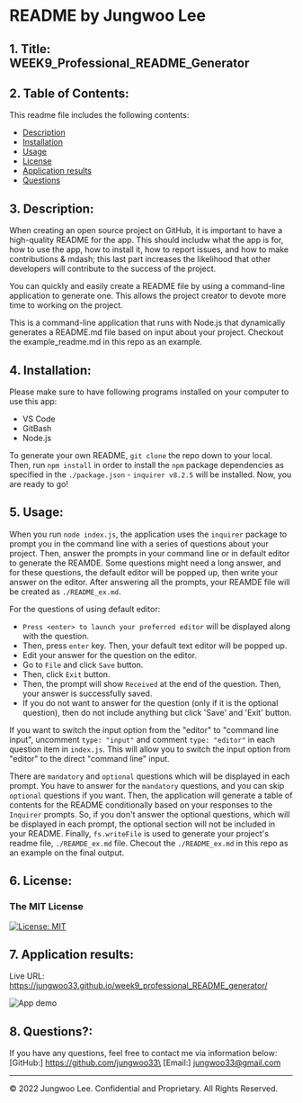 # README by Jungwoo Lee
## 1. Title: WEEK9_Professional_README_Generator

## 2. Table of Contents:
This readme file includes the following contents:
+ [Description](#3-description)
+ [Installation](#4-installation)
+ [Usage](#5-usage)
+ [License](#6-license)
+ [Application results](#7-application-results)
+ [Questions](#8-questions)

## 3. Description: 
When creating an open source project on GitHub, it is important to have a high-quality README for the app. This should includw what the app is for, how to use the app, how to install it, how to report issues, and how to make contributions & mdash; this last part increases the likelihood that other developers will contribute to the success of the project. 

You can quickly and easily create a README file by using a command-line application to generate one. This allows the project creator to devote more time to working on the project. 

This is a command-line application that runs with Node.js that dynamically generates a README.md file based on input about your project. Checkout the example_readme.md in this repo as an example.


## 4. Installation:
Please make sure to have following programs installed on your computer to use this app:
+ VS Code
+ GitBash
+ Node.js

To generate your own README, `git clone` the repo down to your local. Then, run `npm install` in order to install the `npm` package dependencies as specified in the `./package.json` - `inquirer v8.2.5` will be installed. Now, you are ready to go!


## 5. Usage:
When you run `node index.js`, the application uses the `inquirer` package to prompt you in the command line with a series of questions about your project. Then, answer the prompts in your command line or in default editor to generate the REAMDE. Some questions might need a long answer, and for these questions, the default editor will be popped up, then write your answer on the editor. After answering all the prompts, your REAMDE file will be created as `./README_ex.md`.

For the questions of using default editor:
+ `Press <enter> to launch your preferred editor` will be displayed along with the question. 
+ Then, press `enter` key. Then, your default text editor will be popped up.
+ Edit your answer for the question on the editor.
+ Go to `File` and click `Save` button.
+ Then, click `Exit` button.
+ Then, the prompt will show `Received` at the end of the question. Then, your answer is successfully saved.
+ If you do not want to answer for the question (only if it is the optional question), then do not include anything but click 'Save' and 'Exit' button.

If you want to switch the input option from the "editor" to "command line input", uncomment `type: "input"` and comment `type: "editor"` in each question item in `index.js`. This will allow you to switch the input option from "editor" to the direct "command line" input.

There are `mandatory` and `optional` questions which will be displayed in each prompt. You have to answer for the `mandatory` questions, and you can skip `optional` questions if you want. Then, the application will generate a table of contents for the README conditionally based on your responses to the `Inquirer` prompts. So, if you don't answer the optional questions, which will be displayed in each prompt, the optional section will not be included in your README. 
Finally, `fs.writeFile` is used to generate your project's readme file, `./REAMDE_ex.md` file. Checout the `./README_ex.md` in this repo as an example on the final output.

## 6. License:
### The MIT License
[![License: MIT](https://img.shields.io/badge/License-MIT-yellow.svg)](https://opensource.org/licenses/MIT)  

## 7. Application results:
Live URL: https://jungwoo33.github.io/week9_professional_README_generator/

![App demo](./assets/project_description.gif)

## 8. Questions?:
If you have any questions, feel free to contact me via information below:\
[GitHub:] https://github.com/jungwoo33\
[Email:] jungwoo33@gmail.com

- - -
© 2022 Jungwoo Lee. Confidential and Proprietary. All Rights Reserved.